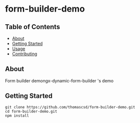 # form-builder-demo

## Table of Contents

- [About](#about)
- [Getting Started](#getting_started)
- [Usage](#usage)
- [Contributing](../CONTRIBUTING.md)

## About <a name = "about"></a>

Form builder demongx-dynamic-form-builder 's demo

## Getting Started <a name = "getting_started"></a>

```
git clone https://github.com/thomascsd/form-builder-demo.git
cd form-builder-demo.git
npm install
```
